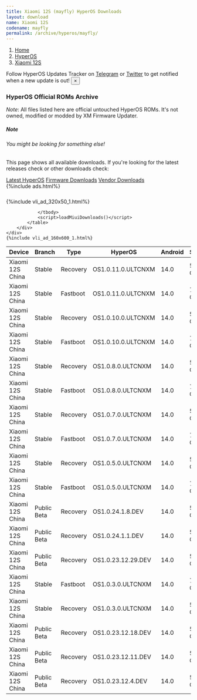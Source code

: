 ```yaml
---
title: Xiaomi 12S (mayfly) HyperOS Downloads
layout: download
name: Xiaomi 12S
codename: mayfly
permalink: /archive/hyperos/mayfly/
---
```

<nav aria-label="breadcrumb">
    <ol class="breadcrumb">
        <li class="breadcrumb-item"><a href="/">Home</a></li>
        <li class="breadcrumb-item"><a href="/hyperos/">HyperOS</a></li>
        <li class="breadcrumb-item active" aria-current="page"><a href="/hyperos/mayfly/">Xiaomi 12S</a></li>
    </ol>
</nav>
<div class="alert alert-primary alert-dismissible fade show" role="alert">
    Follow HyperOS Updates Tracker on <a href="https://t.me/MIUIUpdatesTracker" class="alert-link">Telegram</a>
     or <a href="https://twitter.com/MiFwUpdater" class="alert-link">Twitter</a> to get notified when a new update is out!
    <button type="button" class="close" data-dismiss="alert" aria-label="Close">
        <span aria-hidden="true">&times;</span>
    </button>
</div>

### HyperOS Official ROMs Archive
*Note*: All files listed here are official untouched HyperOS ROMs. It's not owned, modified or modded by XM Firmware Updater.
<div class="card">
  <div class="card-body">
    <h5 class="card-title">Note</h5>
    <h6 class="card-subtitle mb-2 text-muted">You might be looking for something else!</h6>
    <p class="card-text">This page shows all available downloads.
     If you're looking for the latest releases check or other downloads check:</p>
    <a href="/hyperos/mayfly/" class="card-link">Latest HyperOS</a>
    <a href="/firmware/mayfly/" class="card-link">Firmware Downloads</a>
    <a href="/vendor/mayfly/" class="card-link">Vendor Downloads</a>
  </div>
</div>
{%include ads.html%}
<div class="row justify-content-center">
    <div class="col-10">
        <div class="table-responsive-md" style="margin-top: 25px;">
            {%include vli_ad_320x50_1.html%}
            <table id="miui" class="display dt-responsive nowrap compact table table-striped table-hover table-sm">
                <thead class="thead-dark">
                    <tr>
                        <th data-ref="device">Device</th>
                        <th data-ref="branch">Branch</th>
                        <th data-ref="type">Type</th>
                        <th data-ref="miui">HyperOS</th>
                        <th data-ref="android">Android</th>
                        <th data-ref="size">Size</th>
                        <th data-ref="size">Date</th>
                        <th data-ref="link">Link</th>
                    </tr>
                </thead>
                <tbody>
                <tr><td>Xiaomi 12S China</td><td>Stable</td><td>Recovery</td><td>OS1.0.11.0.ULTCNXM</td><td>14.0</td><td>5.8 GB</td><td>2024-11-11</td><td><a href="/hyperos/mayfly/stable/OS1.0.11.0.ULTCNXM/">Download</a></td></tr>
<tr><td>Xiaomi 12S China</td><td>Stable</td><td>Fastboot</td><td>OS1.0.11.0.ULTCNXM</td><td>14.0</td><td>7.2 GB</td><td>2024-10-21</td><td><a href="/hyperos/mayfly/stable/OS1.0.11.0.ULTCNXM/">Download</a></td></tr>
<tr><td>Xiaomi 12S China</td><td>Stable</td><td>Recovery</td><td>OS1.0.10.0.ULTCNXM</td><td>14.0</td><td>5.8 GB</td><td>2024-10-18</td><td><a href="/hyperos/mayfly/stable/OS1.0.10.0.ULTCNXM/">Download</a></td></tr>
<tr><td>Xiaomi 12S China</td><td>Stable</td><td>Fastboot</td><td>OS1.0.10.0.ULTCNXM</td><td>14.0</td><td>7.2 GB</td><td>2024-10-11</td><td><a href="/hyperos/mayfly/stable/OS1.0.10.0.ULTCNXM/">Download</a></td></tr>
<tr><td>Xiaomi 12S China</td><td>Stable</td><td>Recovery</td><td>OS1.0.8.0.ULTCNXM</td><td>14.0</td><td>5.8 GB</td><td>2024-08-14</td><td><a href="/hyperos/mayfly/stable/OS1.0.8.0.ULTCNXM/">Download</a></td></tr>
<tr><td>Xiaomi 12S China</td><td>Stable</td><td>Fastboot</td><td>OS1.0.8.0.ULTCNXM</td><td>14.0</td><td>7.2 GB</td><td>2024-07-31</td><td><a href="/hyperos/mayfly/stable/OS1.0.8.0.ULTCNXM/">Download</a></td></tr>
<tr><td>Xiaomi 12S China</td><td>Stable</td><td>Recovery</td><td>OS1.0.7.0.ULTCNXM</td><td>14.0</td><td>5.8 GB</td><td>2024-06-28</td><td><a href="/hyperos/mayfly/stable/OS1.0.7.0.ULTCNXM/">Download</a></td></tr>
<tr><td>Xiaomi 12S China</td><td>Stable</td><td>Fastboot</td><td>OS1.0.7.0.ULTCNXM</td><td>14.0</td><td>7.2 GB</td><td>2024-06-12</td><td><a href="/hyperos/mayfly/stable/OS1.0.7.0.ULTCNXM/">Download</a></td></tr>
<tr><td>Xiaomi 12S China</td><td>Stable</td><td>Recovery</td><td>OS1.0.5.0.ULTCNXM</td><td>14.0</td><td>5.8 GB</td><td>2024-04-02</td><td><a href="/hyperos/mayfly/stable/OS1.0.5.0.ULTCNXM/">Download</a></td></tr>
<tr><td>Xiaomi 12S China</td><td>Stable</td><td>Fastboot</td><td>OS1.0.5.0.ULTCNXM</td><td>14.0</td><td>7.2 GB</td><td>2024-03-18</td><td><a href="/hyperos/mayfly/stable/OS1.0.5.0.ULTCNXM/">Download</a></td></tr>
<tr><td>Xiaomi 12S China</td><td>Public Beta</td><td>Recovery</td><td>OS1.0.24.1.8.DEV</td><td>14.0</td><td>5.8 GB</td><td>2024-01-12</td><td><a href="/hyperos/mayfly/public beta/OS1.0.24.1.8.DEV/">Download</a></td></tr>
<tr><td>Xiaomi 12S China</td><td>Public Beta</td><td>Recovery</td><td>OS1.0.24.1.1.DEV</td><td>14.0</td><td>5.8 GB</td><td>2024-01-05</td><td><a href="/hyperos/mayfly/public beta/OS1.0.24.1.1.DEV/">Download</a></td></tr>
<tr><td>Xiaomi 12S China</td><td>Public Beta</td><td>Recovery</td><td>OS1.0.23.12.29.DEV</td><td>14.0</td><td>5.8 GB</td><td>2023-12-30</td><td><a href="/hyperos/mayfly/public beta/OS1.0.23.12.29.DEV/">Download</a></td></tr>
<tr><td>Xiaomi 12S China</td><td>Stable</td><td>Fastboot</td><td>OS1.0.3.0.ULTCNXM</td><td>14.0</td><td>7.3 GB</td><td>2024-02-21</td><td><a href="/hyperos/mayfly/stable/OS1.0.3.0.ULTCNXM/">Download</a></td></tr>
<tr><td>Xiaomi 12S China</td><td>Stable</td><td>Recovery</td><td>OS1.0.3.0.ULTCNXM</td><td>14.0</td><td>5.8 GB</td><td>2024-01-29</td><td><a href="/hyperos/mayfly/stable/OS1.0.3.0.ULTCNXM/">Download</a></td></tr>
<tr><td>Xiaomi 12S China</td><td>Public Beta</td><td>Recovery</td><td>OS1.0.23.12.18.DEV</td><td>14.0</td><td>5.8 GB</td><td>2023-12-22</td><td><a href="/hyperos/mayfly/public beta/OS1.0.23.12.18.DEV/">Download</a></td></tr>
<tr><td>Xiaomi 12S China</td><td>Public Beta</td><td>Recovery</td><td>OS1.0.23.12.11.DEV</td><td>14.0</td><td>5.8 GB</td><td>2023-12-15</td><td><a href="/hyperos/mayfly/public beta/OS1.0.23.12.11.DEV/">Download</a></td></tr>
<tr><td>Xiaomi 12S China</td><td>Public Beta</td><td>Recovery</td><td>OS1.0.23.12.4.DEV</td><td>14.0</td><td>5.8 GB</td><td>2023-12-08</td><td><a href="/hyperos/mayfly/public beta/OS1.0.23.12.4.DEV/">Download</a></td></tr>

                </tbody>
                <script>loadMiuiDownloads()</script>
            </table>
        </div>
    </div>
    {%include vli_ad_160x600_1.html%}
</div>
